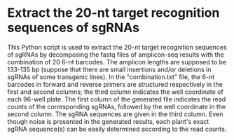 # Extract the 20-nt target recognition sequences of sgRNAs
This Python script is used to extract the 20-nt target recognition sequences of sgRNAs by decomposing the fastq files of amplicon-seq results with the combination of 20 6-nt barcodes. The amplicon lengths are supposed to be 133-135 bp (suppose that there are small insertions and/or deletions in sgRNAs of some transgenic lines). In the "combination.txt" file, the 6-nt barcodes in forward and reverse primers are structured respectively in the first and second columns; the third column indicates the well coordinate of each 96-well plate. The first column of the generated file indicates the read counts of the corresponding sgRNAs, followed by the well coordinate in the second column. The sgRNA sequences are given in the third column. Even though noise is presented in the generated results, each plant's exact sgRNA sequence(s) can be easily determined according to the read counts.
